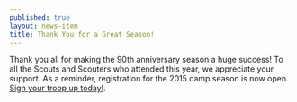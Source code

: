 ```yaml
---
published: true
layout: news-item
title: Thank You for a Great Season!
---
```


Thank you all for making the 90th anniversary season a huge success! To all the
Scouts and Scouters who attended this year, we appreciate your support. As a
reminder, registration for the 2015 camp season is now open.
[Sign your troop up today!](http://web.archive.org/web/20160823002618/http://www.ctrivers.org/Events/Unitsignupfor2015BoyScoutSummerCamp).
